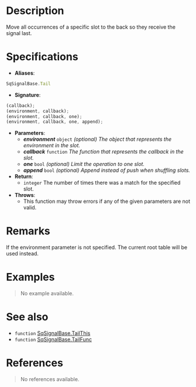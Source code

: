 # Description

Move all occurrences of a specific slot to the back so they receive the signal last.

# Specifications

* **Aliases**:
```js
SqSignalBase.Tail
```
* **Signature**:
```js
(callback);
(environment, callback);
(environment, callback, one);
(environment, callback, one, append);
```
* **Parameters**:
	* **_environment_** `object` *(optional) The object that represents the environment in the slot.*
	* **_callback_** `function` *The function that represents the callback in the slot.*
	* **_one_** `bool` *(optional) Limit the operation to one slot.*
	* **_append_** `bool` *(optional) Append instead of push when shuffling slots.*
* **Return**:
	* `integer` The number of times there was a match for the specified slot.
* **Throws**:
	* This function may throw errors if any of the given parameters are not valid.

# Remarks

If the environment parameter is not specified. The current root table will be used instead.

# Examples

> No example available.

# See also

* `function` [SqSignalBase.TailThis](Function.SqSignalBase.TailThis)
* `function` [SqSignalBase.TailFunc](Function.SqSignalBase.TailFunc)

# References

> No references available.

